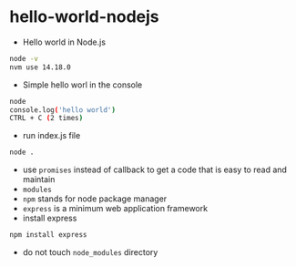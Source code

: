 # hello-world-nodejs
- Hello world in Node.js
```bash
node -v
nvm use 14.18.0
```
- Simple hello worl in the console
```bash
node
console.log('hello world')
CTRL + C (2 times)
```
- run index.js file
```bash
node .
```
- use `promises` instead of callback to get a code that is easy to read and maintain
- `modules`
- `npm` stands for node package manager
- `express` is a minimum web application framework
- install express
```bash
npm install express
```
- do not touch `node_modules` directory